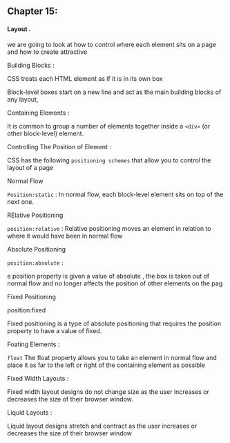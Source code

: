 










##  Chapter 15:









#### Layout .









we are going to look at how to control where each element sits on a page and how to create attractive



Building Blocks :

CSS treats each HTML element as if it is in its own box

Block-level boxes start on a new line and act as the main building blocks of any layout,


Containing Elements :

 
 It is common to group a number of elements together inside a `<div>` (or other block-level) element.


Controlling The Position of Element :


CSS has the following `positioning schemes` that allow you to control the layout of a page


Normal Flow 

`Position:static` : In normal flow, each block-level element sits on top of the next
one. 


RElative Positioning 

`position:relative` : Relative positioning moves an element in relation to where it
would have been in normal flow



Absolute Positioning 

`position:absolute` :

e position property is given a value of absolute , the box is taken out of normal
flow and no longer affects the position of other elements on the pag



Fixed Positioning 


position:fixed

Fixed positioning is a type of absolute positioning that requires the position property to have a value of fixed.



Foating Elements :

`float`  The float property allows you
to take an element in normal flow and place it as far to the left or right of the containing element as possible



Fixed Width Layouts :


Fixed width layout designs do not
change size as the user increases
or decreases the size of their browser window. 


Liquid Layouts :

Liquid layout designs stretch and contract
as the user increases or decreases the
size of their browser window

